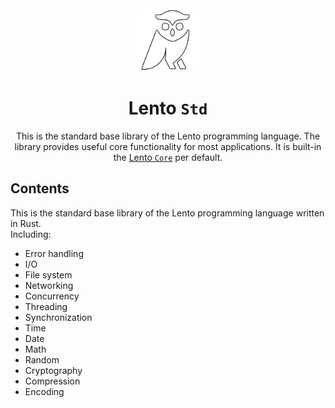 <div align=center>
    <br>
    <img src="../../../assets/logo_white.png" height=100px alt="Lento logo">
    <h1>Lento <code>Std</code></h1>
    <p>
		<!-- portable to different platforms, interoperable languages, environments, etc. -->
		This is the standard base library of the Lento programming language.
		The library provides useful core functionality for most applications.
		It is built-in the <a href="https://github.com/lento-lang/Lento-Core" target="_blank">Lento <code>Core</code></a> per default.
	</p>
</div>

## Contents

This is the standard base library of the Lento programming language written in Rust. \
Including:

- Error handling
- I/O
- File system
- Networking
- Concurrency
- Threading
- Synchronization
- Time
- Date
- Math
- Random
- Cryptography
- Compression
- Encoding
